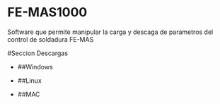 # FE-MAS1000
Software que permite manipular la carga y descaga de parametros del control de soldadura FE-MAS

#Seccion Descargas

- ##Windows

- ##Linux

- ##MAC

